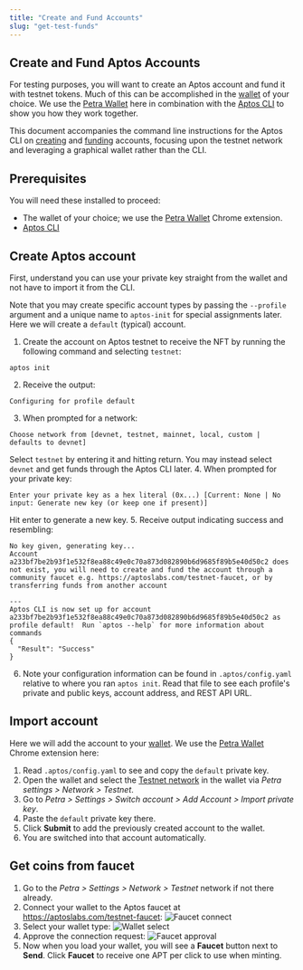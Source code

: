 ```yaml
---
title: "Create and Fund Accounts"
slug: "get-test-funds"
---
```


## Create and Fund Aptos Accounts

For testing purposes, you will want to create an Aptos account and fund it with testnet tokens. Much of this can be accomplished in the [wallet](https://github.com/aptos-foundation/ecosystem-projects#wallets) of your choice. We use the [Petra Wallet](https://petra.app/docs/use) here in combination with the [Aptos CLI](../cli-tools/aptos-cli-tool/index.md) to show you how they work together.

This document accompanies the command line instructions for the Aptos CLI on [creating](../cli-tools/aptos-cli-tool/use-aptos-cli.md#initialize-local-configuration-and-create-an-account) and [funding](../cli-tools/aptos-cli-tool/use-aptos-cli.md#fund-an-account-with-the-faucet) accounts, focusing upon the testnet network and leveraging a graphical wallet rather than the CLI.

## Prerequisites

You will need these installed to proceed:

* The wallet of your choice; we use the [Petra Wallet](./install-petra-wallet.md) Chrome extension.
* [Aptos CLI](../cli-tools/aptos-cli-tool/index.md)

## Create Aptos account

First, understand you can use your private key straight from the wallet and not have to import it from the CLI.

Note that you may create specific account types by passing the `--profile` argument and a unique name to `aptos-init` for special assignments later. Here we will create a `default` (typical) account.

1. Create the account on Aptos testnet to receive the NFT by running the following command and selecting `testnet`:
  ```shell
  aptos init
  ```
2. Receive the output:
  ```shell
  Configuring for profile default
  ```
3. When prompted for a network:
  ```shell
  Choose network from [devnet, testnet, mainnet, local, custom | defaults to devnet]
  ```
  Select `testnet` by entering it and hitting return. You may instead select `devnet` and get funds through the Aptos CLI later.
4. When prompted for your private key:
  ```shell
  Enter your private key as a hex literal (0x...) [Current: None | No input: Generate new key (or keep one if present)]
  ```
  Hit enter to generate a new key.
5. Receive output indicating success and resembling:
  ```shell
  No key given, generating key...
  Account a233bf7be2b93f1e532f8ea88c49e0c70a873d082890b6d9685f89b5e40d50c2 does not exist, you will need to create and fund the account through a community faucet e.g. https://aptoslabs.com/testnet-faucet, or by transferring funds from another account
  
  ---
  Aptos CLI is now set up for account a233bf7be2b93f1e532f8ea88c49e0c70a873d082890b6d9685f89b5e40d50c2 as profile default!  Run `aptos --help` for more information about commands
  {
    "Result": "Success"
  }
  ```
6. Note your configuration information can be found in `.aptos/config.yaml` relative to where you ran `aptos init`. Read that file to see each profile's private and public keys, account address, and REST API URL.

## Import account

Here we will add the account to your [wallet](https://github.com/aptos-foundation/ecosystem-projects#wallets). We use the [Petra Wallet](./install-petra-wallet.md) Chrome extension here:

1. Read `.aptos/config.yaml` to see and copy the `default` private key.
3. Open the wallet and select the [Testnet network](https://petra.app/docs/use) in the wallet via *Petra settings > Network > Testnet*.
4. Go to *Petra > Settings > Switch account > Add Account > Import private key*.
5. Paste the `default` private key there.
6. Click **Submit** to add the previously created account to the wallet.
7. You are switched into that account automatically.

## Get coins from faucet

1. Go to the *Petra > Settings > Network > Testnet* network if not there already.
2. Connect your wallet to the Aptos faucet at https://aptoslabs.com/testnet-faucet:
  ![Faucet connect](/img/connect-wallet-faucet.png "Connect faucet to wallet")
3. Select your wallet type:
  ![Wallet select](/img/select-wallet-faucet.png "Select your wallet for faucet")
4. Approve the connection request:
  ![Faucet approval](/img/approve-wallet-faucet.png "Approve connecting faucet to wallet")
5. Now when you load your wallet, you will see a **Faucet** button next to **Send**. Click **Faucet** to receive one APT per click to use when minting.